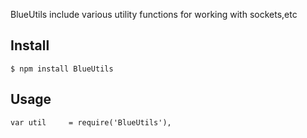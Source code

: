 BlueUtils include various utility functions for working with sockets,etc

## Install

    $ npm install BlueUtils



    
## Usage

    var util     = require('BlueUtils'),
        
		
